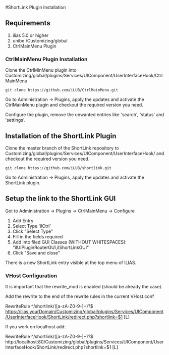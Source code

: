 #ShortLink Plugin Installation

## Requirements

1. ilias 5.0 or higher
2. unibe /Customizing/global
3. CtrlMainMenu Plugin

### CtrlMainMenu Plugin Installation

Clone the CtrlMinMenu plugin into Customizing/global/plugins/Services/UIComponent/UserInterfaceHook/CtrlMainMenu

	git clone https://github.com/iLUB/CtrlMainMenu.git

Go to Administration -> Plugins, apply the updates and activate the CtrlMainMenu plugin and checkout the required version you need.

Configure the plugin, remove the unwanted entries like 'search', 'status' and 'settings'.

## Installation of the ShortLink Plugin

Clone the master branch of the ShortLink repository to Customizing/global/plugins/Services/UIComponent/UserInterfaceHook/ and checkout the required version you need.

	git clone https://github.com/iLUB/shortlink.git

Go to Administration -> Plugins, apply the updates and activate the ShortLink plugin.

## Setup the link to the ShortLink GUI

Got to Administration -> Plugins -> CtrlMainMenu -> Configure

1. Add Entry
2. Select Type 'ilCtrl'
3. Click "Select Type"
4. Fill in the fields required
5. Add into filed GUI Classes (WITHOUT WHITESPACES): "ilUIPluginRouterGUI,ilShortLinkGUI"
6. Click "Save and close"

There is a new ShortLink entry visible at the top menu of ILIAS.

### VHost Configuration

It is important that the rewrite_mod is enabled (should be already the case).

Add the rewrite to the end of the rewrite rules in the current VHost.conf

RewriteRule \^/shortlink/([a-zA-Z0-9-]+)?$ https://ilias.yourDomain/Customizing/global/plugins/Services/UIComponent/UserInterfaceHook/ShortLink/redirect.php?shortlink=$1 [L]

If you work on localhost add:

RewriteRule \^/shortlink/([a-zA-Z0-9-]+)?$ http://localhost:80/Customizing/global/plugins/Services/UIComponent/UserInterfaceHook/ShortLink/redirect.php?shortlink=$1 [L]